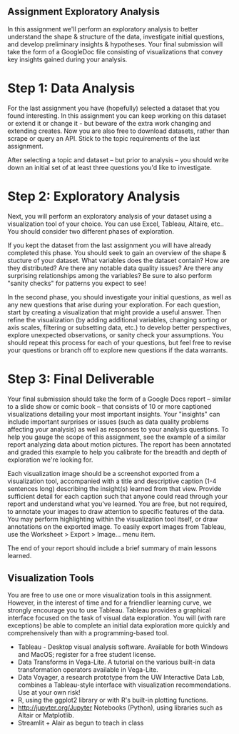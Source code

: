 ## Assignment Exploratory Analysis

In this assignment we'll perform an exploratory analysis to better understand the shape & structure of the data, investigate initial questions, and develop preliminary insights & hypotheses. Your final submission will take the form of a GoogleDoc file consisting of visualizations that convey key insights gained during your analysis.

# Step 1: Data Analysis
For the last assignment you have (hopefully) selected a dataset that you found interesting. In this assignment you can keep working on this dataset or extend it or change it - but beware of the extra work changing and extending creates. Now you are also free to download datasets, rather than scrape or query an API. Stick to the topic requirements of the last assignment.

After selecting a topic and dataset – but prior to analysis – you should write down an initial set of at least three questions you'd like to investigate.

# Step 2: Exploratory Analysis
Next, you will perform an exploratory analysis of your dataset using a visualization tool of your choice. You can use Excel, Tableau, Altaire, etc.. You should consider two different phases of exploration.

If you kept the dataset from the last assignment you will have already completed this phase. You should seek to gain an overview of the shape & stucture of your dataset. What variables does the dataset contain? How are they distributed? Are there any notable data quality issues? Are there any surprising relationships among the variables? Be sure to also perform "sanity checks" for patterns you expect to see!

In the second phase, you should investigate your initial questions, as well as any new questions that arise during your exploration. For each question, start by creating a visualization that might provide a useful answer. Then refine the visualization (by adding additional variables, changing sorting or axis scales, filtering or subsetting data, etc.) to develop better perspectives, explore unexpected observations, or sanity check your assumptions. You should repeat this process for each of your questions, but feel free to revise your questions or branch off to explore new questions if the data warrants.

# Step 3: Final Deliverable
Your final submission should take the form of a Google Docs report – similar to a slide show or comic book – that consists of 10 or more captioned visualizations detailing your most important insights. Your "insights" can include important surprises or issues (such as data quality problems affecting your analysis) as well as responses to your analysis questions. To help you gauge the scope of this assignment, see the example of a similar report analyzing data about motion pictures. The report has been annotated and graded this example to help you calibrate for the breadth and depth of exploration we're looking for.

Each visualization image should be a screenshot exported from a visualization tool, accompanied with a title and descriptive caption (1-4 sentences long) describing the insight(s) learned from that view. Provide sufficient detail for each caption such that anyone could read through your report and understand what you've learned. You are free, but not required, to annotate your images to draw attention to specific features of the data. You may perform highlighting within the visualization tool itself, or draw annotations on the exported image. To easily export images from Tableau, use the Worksheet > Export > Image... menu item.

The end of your report should include a brief summary of main lessons learned.

## Visualization Tools
You are free to use one or more visualization tools in this assignment. However, in the interest of time and for a friendlier learning curve, we strongly encourage you to use Tableau. Tableau provides a graphical interface focused on the task of visual data exploration. You will (with rare exceptions) be able to complete an initial data exploration more quickly and comprehensively than with a programming-based tool.

* Tableau - Desktop visual analysis software. Available for both Windows and MacOS; register for a free student license.
* Data Transforms in Vega-Lite. A tutorial on the various built-in data transformation operators available in Vega-Lite.
* Data Voyager, a research prototype from the UW Interactive Data Lab, combines a Tableau-style interface with visualization recommendations. Use at your own  risk!
* R, using the ggplot2 library or with R's built-in plotting functions.
* http://jupyter.org/Jupyter Notebooks (Python), using libraries such as Altair or Matplotlib.
* Streamlit + Alair as begun to teach in class
